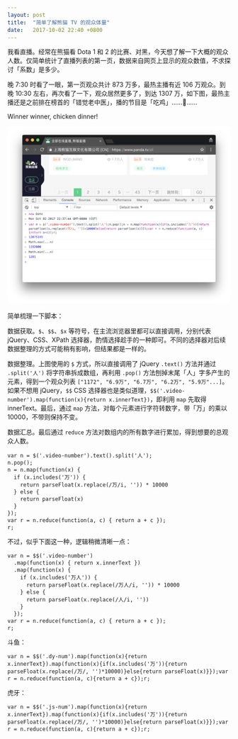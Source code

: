 ```yaml
---
layout: post
title:  "简单了解熊猫 TV 的观众体量"
date:   2017-10-02 22:40 +0800
---
```


我看直播。经常在熊猫看 Dota 1 和 2 的比赛、对黑，今天想了解一下大概的观众人数。仅简单统计了直播列表的第一页，数据来自网页上显示的观众数值，不求探讨「系数」是多少。

晚 7:30 时看了一眼，第一页观众共计 873 万多，最热主播有近 106 万观众。到晚 10:30 左右，再次看了一下，观众居然更多了，到达 1307 万，如下图，最热主播还是之前排在榜首的「错觉老中医」，播的节目是「吃鸡」……🐔……

Winner winner, chicken dinner!

![panda tv audience counts](/files/2017/10/02/panda.tv.png)

简单梳理一下脚本：

数据获取。`$`、`$$`、`$x` 等符号，在主流浏览器里都可以直接调用，分别代表 jQuery、CSS、XPath 选择器，酌情选择趁手的一种即可。不同的选择器对后续数据整理的方式可能稍有影响，但结果都是一样的。

数据整理。上图使用的 `$` 方式，所以直接调用了 jQuery `.text()` 方法并通过 `.split('人')` 将字符串拆成数组，再利用 `.pop()` 方法刨掉末尾「人」字多产生的元素，得到一个观众列表 `["1172", "6.9万", "6.7万", "6.2万", "5.9万"...]`。如果不想用 jQuery，`$$` CSS 选择器也是类似道理，`$$('.video-number').map(function(x){return x.innerText})`，即利用 `map` 先取得 innerText。最后，通过 `map` 方法，对每个元素进行字符转数字，带「万」的乘以 10000，不带则保持不变。

数据汇总。最后通过 `reduce` 方法对数组内的所有数字进行累加，得到想要的总观众人数。

```
var n = $('.video-number').text().split('人');
n.pop();
n = n.map(function(x) {
  if (x.includes('万')) {
    return parseFloat(x.replace(/万/i, '')) * 10000
  } else {
    return parseFloat(x)
  }
});
var r = n.reduce(function(a, c) { return a + c });
r;
```

不过，似乎下面这一种，逻辑稍微清晰一点：

```
var n = $$('.video-number')
  .map(function(x) { return x.innerText })
  .map(function(x) {
    if (x.includes('万人')) {
      return parseFloat(x.replace(/万人/i, '')) * 10000
    } else {
      return parseFloat(x.replace(/人/i, ''))
    }
  });
var r = n.reduce(function(a, c) { return a + c });
r;
```

斗鱼：

```
var n = $$('.dy-num').map(function(x){return x.innerText}).map(function(x){if(x.includes('万')){return parseFloat(x.replace(/万/, '')*10000)}else{return parseFloat(x)}});var r = n.reduce(function(a, c){return a + c});r;
```

虎牙：

```
var n = $$('.js-num').map(function(x){return x.innerText}).map(function(x){if(x.includes('万')){return parseFloat(x.replace(/万/, '')*10000)}else{return parseFloat(x)}});var r = n.reduce(function(a, c){return a + c});r;
```

